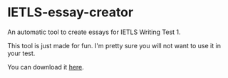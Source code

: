 # IETLS-essay-creator
An automatic tool to create essays for IETLS Writing Test 1.

This tool is just made for fun. I'm pretty sure you will not want to use it in your test.

You can download it [here](http://pan.baidu.com/s/1pJwU7xD).

